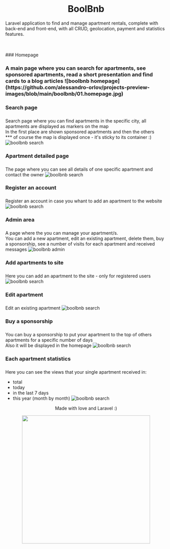 <h1 align="center">BoolBnb</h1>
<p>Laravel application to find and manage apartment rentals, complete with back-end and front-end, with all CRUD, geolocation, payment and statistics features.</p>
<br><br>
### Homepage <h3>
A main page where you can search for apartments, see sponsored apartments, read a short presentation and find cards to a blog articles
![boolbnb homepage](https://github.com/alessandro-orlov/projects-preview-images/blob/main/boolbnb/01.homepage.jpg)


### Search page <h3> 
Search page where you can find apartments in the specific city, all apartments are displayed as markers on the map <br>
In the first place are shown sponsored apartments and then the others<br>
*** of course the map is displayed once - it's sticky to its container :)
![boolbnb search](https://github.com/alessandro-orlov/projects-preview-images/blob/main/boolbnb/02.search.jpg)  


### Apartment detailed page <h3>
The page where you can see all details of one specific apartment and contact the owner
![boolbnb search](https://github.com/alessandro-orlov/projects-preview-images/blob/main/boolbnb/03.show.jpg) 


### Register an account <h3>
Register an account in case you whant to add an apartment to the website
![boolbnb search](https://github.com/alessandro-orlov/projects-preview-images/blob/main/boolbnb/10.register.jpg) 


### Admin area <h3>
A page where the you can manage your apartment/s.<br>
You can add a new apartment, edit an existing apartment, delete them, buy a sponsorship, see a number of visits for each apartment and received messages
![boolbnb admin](https://github.com/alessandro-orlov/projects-preview-images/blob/main/boolbnb/04.admin-area.jpg) 


### Add apartments to site <h3>
Here you can add an apartment to the site - only for registered users
![boolbnb search](https://github.com/alessandro-orlov/projects-preview-images/blob/main/boolbnb/05.create.jpg) 


### Edit apartment <h3>
Edit an existing apartment
![boolbnb search](https://github.com/alessandro-orlov/projects-preview-images/blob/main/boolbnb/06.edit.jpg) 


### Buy a sponsorship <h3>
You can buy a sponsorship to put your apartment to the top of others apartments for a specific number of days<br> 
Also it will be displayed in the homepage
![boolbnb search](https://github.com/alessandro-orlov/projects-preview-images/blob/main/boolbnb/07.sponsorship.jpg) 


### Each apartment statistics <h3>
Here you can see the views that your single apartment received in:
- total
- today
- in the last 7 days
- this year (month by month)
![boolbnb search](https://github.com/alessandro-orlov/projects-preview-images/blob/main/boolbnb/08.stats.jpg) 


 
<p align="center">Made with love and Laravel :)</p>
<p align="center"><a href="https://laravel.com" target="_blank"><img src="https://raw.githubusercontent.com/laravel/art/master/logo-lockup/5%20SVG/2%20CMYK/1%20Full%20Color/laravel-logolockup-cmyk-red.svg" width="400"></a></p>
